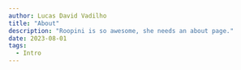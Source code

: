 ```yaml
---
author: Lucas David Vadilho
title: "About"
description: "Roopini is so awesome, she needs an about page."
date: 2023-08-01
tags:
  - Intro
---
```


